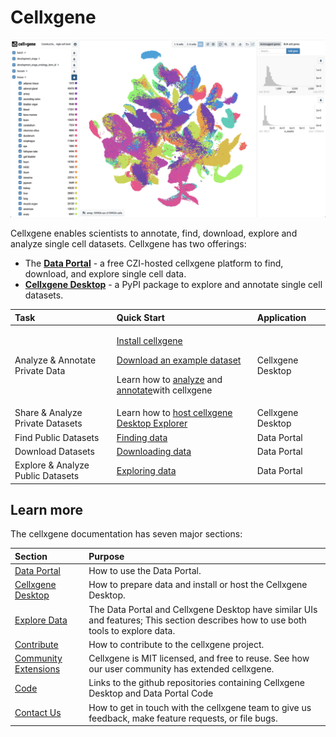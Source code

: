 # Cellxgene

![](.gitbook/assets/cellxgene_colored_hcl.png)

Cellxgene enables scientists to annotate, find, download, explore and analyze single cell datasets. Cellxgene has two offerings:

* The [**Data Portal**](https://cellxgene.cziscience.com) - a free CZI-hosted cellxgene platform to find, download, and explore single cell data.
* [**Cellxgene Desktop**](https://github.com/chanzuckerberg/cellxgene) - a PyPI package to explore and annotate single cell datasets.

<table>
  <thead>
    <tr>
      <th style="text-align:left">Task</th>
      <th style="text-align:left">Quick Start</th>
      <th style="text-align:left">Application</th>
    </tr>
  </thead>
  <tbody>
    <tr>
      <td style="text-align:left">Analyze &amp; Annotate Private Data</td>
      <td style="text-align:left">
        <p><a href="desktop/install.md">Install cellxgene</a> 
        </p>
        <p><a href="portal/data-portal.md#download">Download an example dataset</a> 
        </p>
        <p>Learn how to <a href="explore-data/how-to-explore-data.md">analyze</a> and
          <a
          href="desktop/annotations.md">annotate</a>with cellxgene</p>
      </td>
      <td style="text-align:left">Cellxgene Desktop</td>
    </tr>
    <tr>
      <td style="text-align:left">Share &amp; Analyze Private Datasets</td>
      <td style="text-align:left">Learn how to <a href="desktop/self-hosting/">host cellxgene Desktop Explorer</a>
      </td>
      <td style="text-align:left">Cellxgene Desktop</td>
    </tr>
    <tr>
      <td style="text-align:left">Find Public Datasets</td>
      <td style="text-align:left"><a href="portal/data-portal.md#find-data">Finding data</a>
      </td>
      <td style="text-align:left">Data Portal</td>
    </tr>
    <tr>
      <td style="text-align:left">Download Datasets</td>
      <td style="text-align:left"><a href="portal/data-portal.md#download-data">Downloading data</a>
      </td>
      <td style="text-align:left">Data Portal</td>
    </tr>
    <tr>
      <td style="text-align:left">Explore &amp; Analyze Public Datasets</td>
      <td style="text-align:left"><a href="portal/data-portal.md#explore-data">Exploring data</a>
      </td>
      <td style="text-align:left">Data Portal</td>
    </tr>
  </tbody>
</table>

## Learn more

The cellxgene documentation has seven major sections:

| Section | Purpose |
| :--- | :--- |
| [Data Portal](portal/data-portal.md) | How to use the Data Portal. |
| [Cellxgene Desktop](desktop/quick-start.md) | How to prepare data and install or host the Cellxgene Desktop. |
| [Explore Data](explore-data/the-exploration-interface.md) | The Data Portal and Cellxgene Desktop have similar UIs and features; This section describes how to use both tools to explore data. |
| [Contribute](contribute.md) | How to contribute to the cellxgene project. |
| [Community Extensions](community-extensions.md) | Cellxgene is MIT licensed, and free to reuse. See how our user community has extended cellxgene. |
| [Code](code.md) | Links to the github repositories containing Cellxgene Desktop and Data Portal Code |
| [Contact Us](contact-us.md) | How to get in touch with the cellxgene team to give us feedback, make feature requests, or file bugs. |

